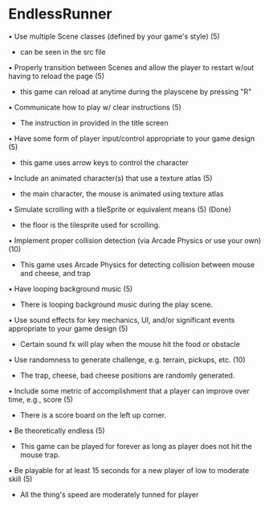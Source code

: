 # EndlessRunner

•  Use multiple Scene classes (defined by your game's style) (5) 

  - can be seen in the src file

•  Properly transition between Scenes and allow the player to restart w/out having to reload the page (5) 

  - this game can reload at anytime during the playscene by pressing "R"

•  Communicate how to play w/ clear instructions (5) 

  - The instruction in provided in the title screen
  
•  Have some form of player input/control appropriate to your game design (5)

  - this game uses arrow keys to control the character

•  Include an animated character(s) that use a texture atlas (5) 

  - the main character, the mouse is animated using texture atlas

•  Simulate scrolling with a tileSprite or equivalent means (5) (Done)

  - the floor is the tilesprite used for scrolling.

•  Implement proper collision detection (via Arcade Physics or use your own) (10) 

  - This game uses Arcade Physics for detecting collision between mouse and cheese, and trap

•  Have looping background music (5) 

  - There is looping background music during the play scene.

•  Use sound effects for key mechanics, UI, and/or significant events appropriate to your game design (5) 

  - Certain sound fx will play when the mouse hit the food or obstacle

•  Use randomness to generate challenge, e.g. terrain, pickups, etc. (10)

  - The trap, cheese, bad cheese positions are randomly generated.

•  Include some metric of accomplishment that a player can improve over time, e.g., score (5)

  - There is  a score board on the left up corner.

•  Be theoretically endless (5) 

  - This game can be played for forever as long as player does not hit the mouse trap.

•  Be playable for at least 15 seconds for a new player of low to moderate skill (5) 

  - All the thing's speed are moderately tunned for player
